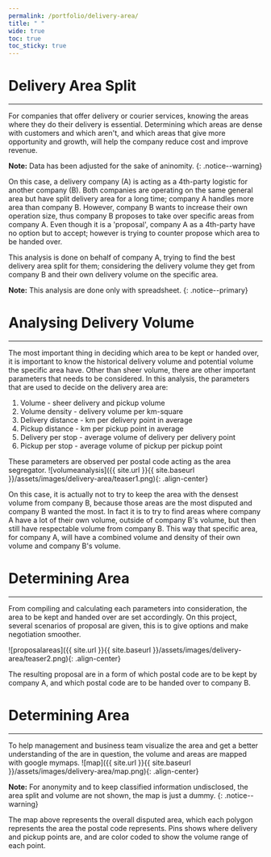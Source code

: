 ```yaml
---
permalink: /portfolio/delivery-area/
title: " "
wide: true
toc: true
toc_sticky: true
---
```

# Delivery Area Split
---
For companies that offer delivery or courier services, knowing the areas where they do their delivery is essential. Determining which areas are dense with customers and which aren't, and which areas that give more opportunity and growth, will help the company reduce cost and improve revenue.

**Note:**
Data has been adjusted for the sake of aninomity.
{: .notice--warning}

On this case, a delivery company (A) is acting as a 4th-party logistic for another company (B). Both companies are operating on the same general area but have split delivery area for a long time; company A handles more area than company B. However, company B wants to increase their own operation size, thus company B proposes to take over specific areas from company A. Even though it is a 'proposal', company A as a 4th-party have no option but to accept; however is trying to counter propose which area to be handed over.

This analysis is done on behalf of company A, trying to find the best delivery area split for them; considering the delivery volume they get from company B and their own delivery volume on the specific area.

**Note:**
This analysis are done only with spreadsheet.
{: .notice--primary}

# Analysing Delivery Volume
---
The most important thing in deciding which area to be kept or handed over, it is important to know the historical delivery volume and potential volume the specific area have. Other than sheer volume, there are other important parameters that needs to be considered. In this analysis, the parameters that are used to decide on the delivery area are:
1. Volume - sheer delivery and pickup volume
2. Volume density - delivery volume per km-square
4. Delivery distance - km per delivery point in average
5. Pickup distance - km per pickup point in average
6. Delivery per stop - average volume of delivery per delivery point
7. Pickup per stop - average volume of pickup per pickup point

These parameters are observed per postal code acting as the area segregator.
![volumeanalysis]({{ site.url }}{{ site.baseurl }}/assets/images/delivery-area/teaser1.png){: .align-center}

On this case, it is actually not to try to keep the area with the densest volume from company B, because those areas are the most disputed and company B wanted the most. In fact it is to try to find areas where company A have a lot of their own volume, outside of company B's volume, but then still have respectable volume from company B. This way that specific area, for company A, will have a combined volume and density of their own volume and company B's volume. 

# Determining Area
---
From compiling and calculating each parameters into consideration, the area to be kept and handed over are set accordingly. On this project, several scenarios of proposal are given, this is to give options and make negotiation smoother.

![proposalareas]({{ site.url }}{{ site.baseurl }}/assets/images/delivery-area/teaser2.png){: .align-center}

The resulting proposal are in a form of which postal code are to be kept by company A, and which postal code are to be handed over to company B.

# Determining Area
---
To help management and business team visualize the area and get a better understanding of the are in question, the volume and areas are mapped with google mymaps.
![map]({{ site.url }}{{ site.baseurl }}/assets/images/delivery-area/map.png){: .align-center}

**Note:**
For anonymity and to keep classified information undisclosed, the area split and volume are not shown, the map is just a dummy.
{: .notice--warning}

The map above represents the overall disputed area, which each polygon represents the area the postal code represents. Pins shows where delivery and pickup points are, and are color coded to show the volume range of each point.
